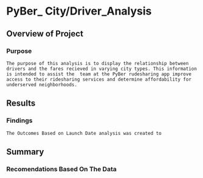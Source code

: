 # PyBer_ City/Driver_Analysis

## Overview of Project

### Purpose
    The purpose of this analysis is to display the relationship between drivers and the fares recieved in varying city types. This information is intended to assist the  team at the PyBer rudesharing app improve access to their ridesharing services and determine affordability for underserved neighborhoods.


## Results
### Findings
    The Outcomes Based on Launch Date analysis was created to 
    
## Summary
### Recomendations Based On The Data
